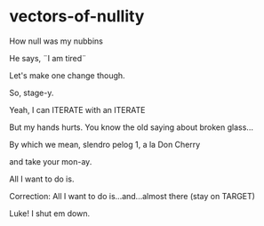 # vectors-of-nullity
How null was my nubbins

He says, ¨I am tired¨

Let's make one change though.

So, stage-y.

Yeah, I can ITERATE with an ITERATE

But my hands hurts. You know the old saying about broken glass...

By which we mean, slendro pelog 1, a la Don Cherry

and take your mon-ay.

All I want to do is.

Correction: All I want to do is...and...almost there (stay on TARGET)

Luke! I shut em down.
